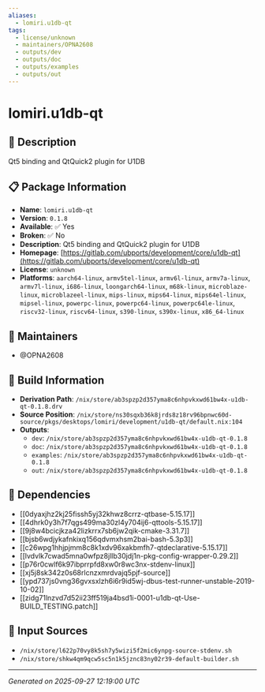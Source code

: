 ```yaml
---
aliases:
  - lomiri.u1db-qt
tags:
  - license/unknown
  - maintainers/OPNA2608
  - outputs/dev
  - outputs/doc
  - outputs/examples
  - outputs/out
---
```


# lomiri.u1db-qt

## 📝 Description

Qt5 binding and QtQuick2 plugin for U1DB

## 📋 Package Information

- **Name**: `lomiri.u1db-qt`
- **Version**: `0.1.8`
- **Available**: ✅ Yes
- **Broken**: ✅ No
- **Description**: Qt5 binding and QtQuick2 plugin for U1DB
- **Homepage**: [https://gitlab.com/ubports/development/core/u1db-qt](https://gitlab.com/ubports/development/core/u1db-qt)
- **License**: `unknown`
- **Platforms**: `aarch64-linux`, `armv5tel-linux`, `armv6l-linux`, `armv7a-linux`, `armv7l-linux`, `i686-linux`, `loongarch64-linux`, `m68k-linux`, `microblaze-linux`, `microblazeel-linux`, `mips-linux`, `mips64-linux`, `mips64el-linux`, `mipsel-linux`, `powerpc-linux`, `powerpc64-linux`, `powerpc64le-linux`, `riscv32-linux`, `riscv64-linux`, `s390-linux`, `s390x-linux`, `x86_64-linux`
## 👥 Maintainers

- @OPNA2608


## 🔧 Build Information

- **Derivation Path**: `/nix/store/ab3spzp2d357yma8c6nhpvkxwd61bw4x-u1db-qt-0.1.8.drv`
- **Source Position**: `/nix/store/ns30sqxb36k8jrds8z18rv96bpnwc60d-source/pkgs/desktops/lomiri/development/u1db-qt/default.nix:104`
- **Outputs**:
  - `dev`:  `/nix/store/ab3spzp2d357yma8c6nhpvkxwd61bw4x-u1db-qt-0.1.8`
  - `doc`:  `/nix/store/ab3spzp2d357yma8c6nhpvkxwd61bw4x-u1db-qt-0.1.8`
  - `examples`:  `/nix/store/ab3spzp2d357yma8c6nhpvkxwd61bw4x-u1db-qt-0.1.8`
  - `out`:  `/nix/store/ab3spzp2d357yma8c6nhpvkxwd61bw4x-u1db-qt-0.1.8`

## 🔗 Dependencies

- [[0dyaxjhz2kj25fissh5yj32khwz8crrz-qtbase-5.15.17]]
- [[4dhrk0y3h7f7qgs499ma30zl4y704ij6-qttools-5.15.17]]
- [[9j8w4bcicjkza42lizkrrx7sb6jw2qik-cmake-3.31.7]]
- [[bjsb6wdjykafnkixq156qdvmxhsm2bai-bash-5.3p3]]
- [[c26wpg1hhjpjmm8c8k1xdv96xakbmfh7-qtdeclarative-5.15.17]]
- [[lvdvlk7cwad5mna0wfpz8jllb30jdj1n-pkg-config-wrapper-0.29.2]]
- [[p76r0cwlf6k97ibprrpfd8xw0r8wc3nx-stdenv-linux]]
- [[xj5j8sk342z0s68rlcnzxmrdvajq5pjf-source]]
- [[ypd737js0vng36gvxsxlzh6i6r9id5wj-dbus-test-runner-unstable-2019-10-02]]
- [[zidg71lnzvd7d52ii23ff519ja4bsd1i-0001-u1db-qt-Use-BUILD_TESTING.patch]]

## 📁 Input Sources

- `/nix/store/l622p70vy8k5sh7y5wizi5f2mic6ynpg-source-stdenv.sh`
- `/nix/store/shkw4qm9qcw5sc5n1k5jznc83ny02r39-default-builder.sh`

---
*Generated on 2025-09-27 12:19:00 UTC*
